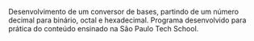 Desenvolvimento de um conversor de bases, partindo de um número decimal para binário, octal e hexadecimal.
Programa desenvolvido para prática do conteúdo ensinado na São Paulo Tech School.
